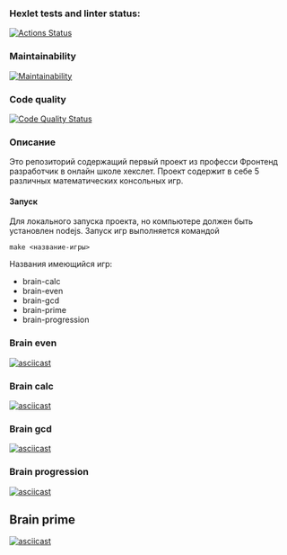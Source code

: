 ### Hexlet tests and linter status:

[![Actions Status](https://github.com/NickBGor/frontend-project-lvl1/workflows/hexlet-check/badge.svg)](https://github.com/NickBGor/frontend-project-lvl1/actions)

### Maintainability

[![Maintainability](https://api.codeclimate.com/v1/badges/a99a88d28ad37a79dbf6/maintainability)](https://codeclimate.com/github/codeclimate/codeclimate/maintainability)

### Code quality

[![Code Quality Status](https://github.com/NickBGor/frontend-project-lvl1/workflows/lint/badge.svg)](https://github.com/NickBGor/frontend-project-lvl1/actions)

### Описание

Это репозиторий содержащий первый проект из професси Фронтенд разработчик в онлайн школе хекслет.
Проект содержит в себе 5 различных математических консольных игр.

#### Запуск

Для локального запуска проекта, но компьютере должен быть установлен nodejs.
Запуск игр выполняется командой

```
make <название-игры>
```

Названия имеющийся игр:

- brain-calc
- brain-even
- brain-gcd
- brain-prime
- brain-progression

### Brain even

[![asciicast](https://asciinema.org/a/rmUOgTeyRTbJqZrLXuFtTRq3T.svg)](https://asciinema.org/a/rmUOgTeyRTbJqZrLXuFtTRq3T)

### Brain calc

[![asciicast](https://asciinema.org/a/B4dtbsGSMqsFTky7c4u2NTAb5.svg)](https://asciinema.org/a/B4dtbsGSMqsFTky7c4u2NTAb5)

### Brain gcd

[![asciicast](https://asciinema.org/a/JkntbSecpP2QJC8dqCkGGdmj0.svg)](https://asciinema.org/a/JkntbSecpP2QJC8dqCkGGdmj0)

### Brain progression

[![asciicast](https://asciinema.org/a/AEpMl6ptIJRNK9al2qNMOoYDf.svg)](https://asciinema.org/a/AEpMl6ptIJRNK9al2qNMOoYDf)

## Brain prime

[![asciicast](https://asciinema.org/a/e6Rom5MyxlAVK7JnRmloQiMG8.svg)](https://asciinema.org/a/e6Rom5MyxlAVK7JnRmloQiMG8)
